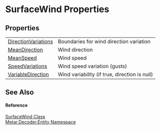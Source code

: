 # SurfaceWind Properties




## Properties
<table>
<tr>
<td><a href="P_Metar_Decoder_Entity_SurfaceWind_DirectionVariations.md">DirectionVariations</a></td>
<td>Boundaries for wind direction variation</td></tr>
<tr>
<td><a href="P_Metar_Decoder_Entity_SurfaceWind_MeanDirection.md">MeanDirection</a></td>
<td>Wind direction</td></tr>
<tr>
<td><a href="P_Metar_Decoder_Entity_SurfaceWind_MeanSpeed.md">MeanSpeed</a></td>
<td>Wind speed</td></tr>
<tr>
<td><a href="P_Metar_Decoder_Entity_SurfaceWind_SpeedVariations.md">SpeedVariations</a></td>
<td>Wind speed variation (gusts)</td></tr>
<tr>
<td><a href="P_Metar_Decoder_Entity_SurfaceWind_VariableDirection.md">VariableDirection</a></td>
<td>Wind variability (if true, direction is null)</td></tr>
</table>

## See Also


#### Reference
<a href="T_Metar_Decoder_Entity_SurfaceWind.md">SurfaceWind Class</a>  
<a href="N_Metar_Decoder_Entity.md">Metar.Decoder.Entity Namespace</a>  
